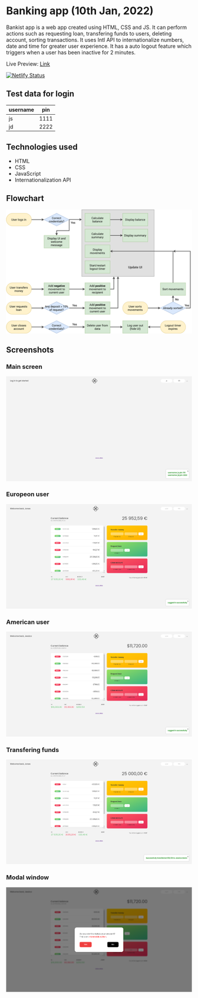 # Banking app (10th Jan, 2022)

Bankist app is a web app created using HTML, CSS and JS. It can perform actions such as requesting loan, transfering funds to users, deleting account, sorting transactions. It uses Intl API to internationalize numbers, date and time for greater user experience. It has a auto logout feature which triggers when a user has been inactive for 2 minutes.

Live Preview: [Link](https://bankist.darshanvaishya.xyz)

[![Netlify Status](https://api.netlify.com/api/v1/badges/20f05263-80a8-4448-bdec-37441e948a25/deploy-status)](https://app.netlify.com/sites/suspicious-knuth-ed7f46/deploys)

## Test data for login

| username | pin  |
| -------- | ---- |
| js       | 1111 |
| jd       | 2222 |

## Technologies used

- HTML
- CSS
- JavaScript
- Internationalization API

## Flowchart

![Flowchart](./static/img/Bankist-flowchart.png "Flowchart")

## Screenshots

### Main screen

![main](./static/img/screenshots/main.png)

### Europeon user

![user1](./static/img/screenshots/user1.png)

### American user

![user2](./static/img/screenshots/user2.png)

### Transfering funds

![transfer](./static/img/screenshots/transfer.png)

### Modal window

![modal](./static/img/screenshots/modal.png)
